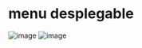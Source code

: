 # menu desplegable 
![image](https://github.com/user-attachments/assets/0e4fd585-0404-454e-bf9f-1e73c03d1473)
![image](https://github.com/user-attachments/assets/671acabb-ae4f-4b5a-b4ec-7d27792f8ca4)

